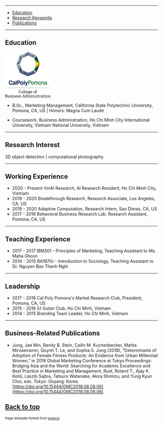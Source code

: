 <!-- Source: https://github.com/howard-haowen/howard-haowen.github.io/edit/master/README.md -->
<!-- [![Hits](https://hits.seeyoufarm.com/api/count/incr/badge.svg?url=https%3A%2F%2Fgithub.com%2Fhoward-haowen%2Fhoward-haowen.github.io&count_bg=%2367E805&title_bg=%23555555&icon=grav.svg&icon_color=%2367E805&title=visitors&edge_flat=false)](https://hits.seeyoufarm.com) [![blog](https://img.shields.io/badge/Visit-My_AI_blog-blue?style=flat&logo=blogger&logoColor=white)](https://howard-haowen.github.io/blog.ai/) [![linkedin](https://img.shields.io/badge/View-My%20LinkedIn-blue?style=flat&logo=linkedin&logoColor=white)](https://www.linkedin.com/in/quynhtle/)
 -->
---
- [Education](#education)
- [Research Keywords](#research-keywords)
- [Publications](#publications)


---
## Education
<img src="https://github.com/quynhtle/quick-portfolio/blob/master/images/cpp-cba.png?raw=true" width="150" height="150">

- B.Sc., Marketing Management, California State Polytechnic University, Pomona, CA, US | Honors: Magna Cum Laude

- Coursework, Business Administration, Ho Chi Minh City International University, Vietnam National University, Vietnam

---
## Research Interest
  3D object detection | computational photography


---
## Working Experience
- 2020 - Present     VinAI Research, AI Research Resident, Ho Chi Minh City, Vietnam
- 2019 - 2020        Breakthrough Research, Research Associate, Los Angeles, CA, US
- 2019 - 2020        Adaptive Computation, Research Intern, San Dimas, CA, US
- 2017 - 2018        Behavioral Business Research Lab, Research Assistant, Pomona, CA, US 


---
## Teaching Experience
- 2017 - 2017       IBM301 - Principles of Marketing, Teaching Assistant to Ms. Maha Ghosn
- 2014 - 2015       BA197IU - Introduction to Sociology, Teaching Assistant to Dr. Nguyen Bao Thanh Nghi

---
## Leadership
- 2017 - 2018       Cal Poly Pomona's Market Research Club, President, Pomona, CA, US
- 2015 - 2016       IU Guitar Club, Ho Chi Minh, Vietnam
- 2014 - 2015       Branding Team Leader, Ho Chi Minh, Vietnam


---
## Business-Related Publications
- Jung, Jae Min, Randy B. Stein, Cailin M. Kuchenbecker, Mahta Mirzaeiramin, Quynh T. Le, and Sophia S. Jung (2018), “Determinants of Adoption of Female Fitness Products: An Evidence from Urban Millennial Women,” in 2018 Global Marketing Conference at Tokyo Proceedings: Bridging Asia and the World: Searching for Academic Excellence and Best Practice in Marketing and Management, Rust, Roland T., Ajay K. Kohli, László Sajtos, Tatsuro Watanabe, Akira Shimizu, and Yung Kyun Choi, eds. Tokyo: Goyang: Korea. [https://doi.org/10.15444/GMC2018.08.08.06](https://doi.org/10.15444/GMC2018.08.08.06).




[Back to top](#)
---
<p style="font-size:11px">Page template forked from <a href="https://github.com/evanca/quick-portfolio">evanca</a></p>
<!-- Remove above link if you don't want to attibute -->
